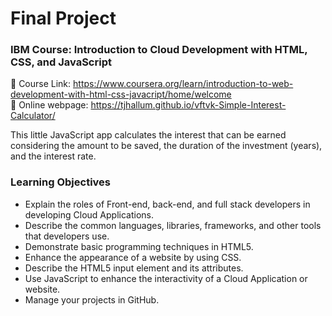 # Final Project
### IBM Course: Introduction to Cloud Development with HTML, CSS, and JavaScript

🔗 Course Link: https://www.coursera.org/learn/introduction-to-web-development-with-html-css-javacript/home/welcome  
🔗 Online webpage: https://tjhallum.github.io/vftvk-Simple-Interest-Calculator/

This little JavaScript app calculates the interest that can be earned considering the amount to be saved, the duration of the investment (years), and the interest rate.

### Learning Objectives
* Explain the roles of Front-end, back-end, and full stack developers in developing Cloud Applications.
* Describe the common languages, libraries, frameworks, and other tools that developers use.
* Demonstrate basic programming techniques in HTML5.
* Enhance the appearance of a website by using CSS.
* Describe the HTML5 input element and its attributes.
* Use JavaScript to enhance the interactivity of a Cloud Application or website.
* Manage your projects in GitHub.
